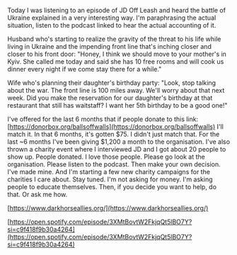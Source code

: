 Today I was listening to an episode of JD Off Leash and heard the battle of Ukraine explained in a very interesting way. I'm paraphrasing the actual situation, listen to the podcast linked to hear the actual accounting of it.

Husband who's starting to realize the gravity of the threat to his life while living in Ukraine and the impending front line that's inching closer and closer to his front door: "Honey, I think we should move to your mother's in Kyiv. She called me today and said she has 10 free rooms and will cook us dinner every night if we come stay there for a while."

Wife who's planning their daughter's birthday party: "Look, stop talking about the war. The front line is 100 miles away. We'll worry about that next week. Did you make the reservation for our daughter's birthday at that restaurant that still has waitstaff? I want her 5th birthday to be a good one!"

I've offered for the last 6 months that if people donate to this link: [https://donorbox.org/ballsoffwalls](https://donorbox.org/ballsoffwalls) I'll match it. In that 6 months, it's gotten $75. I didn't just match that. For the last ~6 months I've been giving $1,200 a month to the organisation. I've also thrown a charity event where I interviewed JD and I got about 20 people to show up. People donated. I love those people. Please go look at the organisation. Please listen to the podcast. Then make your own decision. I've made mine. And I'm starting a few new charity campaigns for the charities I care about. Stay tuned. I'm not asking for money. I'm asking people to educate themselves. Then, if you decide you want to help, do that. Or ask me how.

[https://www.darkhorseallies.org/](https://www.darkhorseallies.org/)

[https://open.spotify.com/episode/3XMtBovtW2FkjqQt5lBO7Y?si=c9f418f9b30a4264](https://open.spotify.com/episode/3XMtBovtW2FkjqQt5lBO7Y?si=c9f418f9b30a4264)
